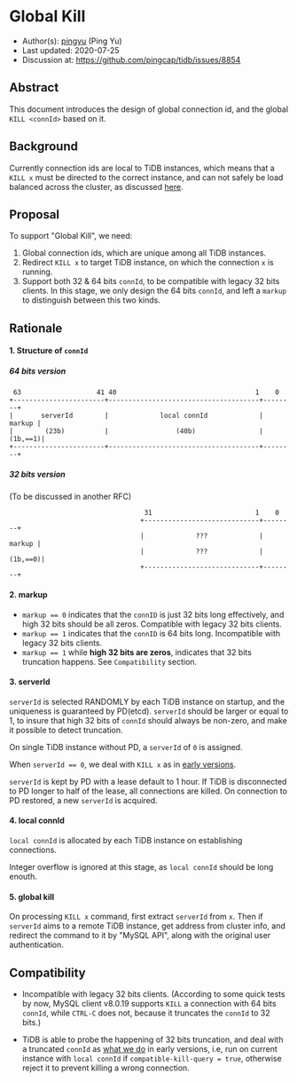 # Global Kill

- Author(s):     [pingyu](https://github.com/pingyu) (Ping Yu)
- Last updated:  2020-07-25
- Discussion at: https://github.com/pingcap/tidb/issues/8854

## Abstract

This document introduces the design of global connection id, and the global `KILL <connId>` based on it.

## Background

Currently connection ids are local to TiDB instances, which means that a `KILL x` must be directed to the correct instance, and can not safely be load balanced across the cluster, as discussed [here](https://github.com/pingcap/tidb/issues/8854).

## Proposal

To support "Global Kill", we need:
1. Global connection ids, which are unique among all TiDB instances.
2. Redirect `KILL x` to target TiDB instance, on which the connection `x` is running.
3. Support both 32 & 64 bits `connId`, to be compatible with legacy 32 bits clients. In this stage, we only design the 64 bits `connId`, and left a `markup` to distinguish between this two kinds.

## Rationale

#### 1. Structure of `connId`
##### 64 bits version
```
 63                   41 40                                   1    0    
+-----------------------+--------------------------------------+--------+
|       serverId        |             local connId             | markup |
|        (23b)          |                 (40b)                |(1b,==1)|
+-----------------------+--------------------------------------+--------+
```
##### 32 bits version
(To be discussed in another RFC)
```
                                  31                          1    0
                                 +-----------------------------+--------+
                                 |             ???             | markup |
                                 |             ???             |(1b,==0)|
                                 +-----------------------------+--------+
```

#### 2. markup
-  `markup == 0` indicates that the `connID` is just 32 bits long effectively, and high 32 bits should be all zeros. Compatible with legacy 32 bits clients.
-  `markup == 1` indicates that the `connID` is 64 bits long. Incompatible with legacy 32 bits clients.
-  `markup == 1` while __high 32 bits are zeros__, indicates that 32 bits truncation happens. See `Compatibility` section.


#### 3. serverId
`serverId` is selected RANDOMLY by each TiDB instance on startup, and the uniqueness is guaranteed by PD(etcd). `serverId` should be larger or equal to 1, to insure that high 32 bits of `connId` should always be non-zero, and make it possible to detect truncation.

On single TiDB instance without PD, a `serverId` of `0` is assigned.

When `serverId == 0`, we deal with `KILL x` as in [early versions](https://pingcap.com/docs/stable/sql-statements/sql-statement-kill/).

`serverId` is kept by PD with a lease default to 1 hour. If TiDB is disconnected to PD longer to half of the lease, all connections are killed. On connection to PD restored, a new `serverId` is acquired.

#### 4. local connId
`local connId` is allocated by each TiDB instance on establishing connections.

Integer overflow is ignored at this stage, as `local connId` should be long enouth.

#### 5. global kill
On processing `KILL x` command, first extract `serverId` from `x`. Then if `serverId` aims to a remote TiDB instance, get address from cluster info, and redirect the command to it by "MySQL API", along with the original user authentication.

## Compatibility

- Incompatible with legacy 32 bits clients. (According to some quick tests by now, MySQL client v8.0.19 supports `KILL` a connection with 64 bits `connId`, while `CTRL-C` does not, because it truncates the `connId` to 32 bits.)

- TiDB is able to probe the happening of 32 bits truncation, and deal with a truncated `connId` as [what we do](https://pingcap.com/docs/stable/sql-statements/sql-statement-kill/) in early versions, i.e, run on current instance with `local connId` if `compatible-kill-query = true`, otherwise reject it to prevent killing a wrong connection.

